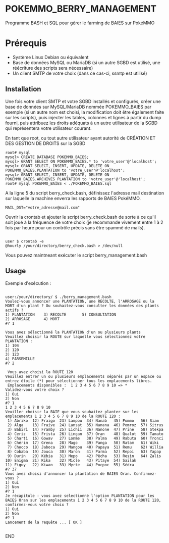 # POKEMMO_BERRY_MANAGEMENT
Programme BASH et SQL pour gérer le farming de BAIES sur PokéMMO

# Prérequis
- Système Linux Debian ou équivalent
- Base de données MySQL ou MariaDB (si un autre SGBD est utilisé, une réécriture des scripts sera nécessaire)
- Un client SMTP de votre choix (dans ce cas-ci, ssmtp est utilisé)

## Installation


Une fois votre client SMTP et votre SGBD installés et configurés, créer une base de données sur MySQL/MariaDB nommée POKEMMO_BAIES par exemple (si un autre nom est choisi, la modification doit être également faite sur les scripts), puis injecter les tables, colonnes et lignes à partir du dump fourni, puis attribuez les droits adéquats à un autre utilisateur de la SGBD qui représentera votre utilisateur courant.

En tant que root, ou tout autre utilisateur ayant autorité de CRÉATION ET DES GESTION DE DROITS sur la SGBD

```
root# mysql
mysql> CREATE DATABASE POKEMMO_BAIES;
mysql> GRANT SELECT ON POKEMMO_BAIES.* to 'votre_user'@'localhost';
mysql> GRANT SELECT, INSERT, UPDATE, DELETE ON POKEMMO_BAIES.PLANTATION to 'votre_user'@'localhost';
mysql> GRANT SELECT, INSERT, UPDATE, DELETE ON POKEMMO_BAIES.ARCHIVES_PLANTATION to 'votre_user'@'localhost';
root# mysql POKEMMO_BAIES < ./POKEMMO_BAIES.sql

```

A la ligne 5 du script berry_check.bash, définissez l'adresse mail destination sur laquelle la machine enverra les rapports de BAIES PokéMMO.

```
MAIL_DST="votre_adresse@mail.com"
```

Ouvrir la crontab et ajouter le script berry_check.bash de sorte à ce qu'il soit joué à la fréquence de votre choix (je recommande vivement entre 1 à 2 fois par heure pour un contrôle précis sans être spammé de mails).

```

user $ crontab -e
@hourly /your/directory/berry_check.bash > /dev/null

```

Vous pouvez maintneant exécuter le script berry_management.bash

## Usage

Exemple d'exécution :

```

user:/your/directory/ $ ./berry_management.bash
Voulez-vous annoncer une PLANTATION, une RECOLTE, l'ARROSAGE ou la MORT d'un plant ? Ou souhaitez-vous consulter les données des plants actifs ?
1) PLANTATION    3) RECOLTE       5) CONSULTATION
2) ARROSAGE      4) MORT
#? 1

Vous avez sélectionné la PLANTATION d'un ou plusieurs plants
Veuillez choisir la ROUTE sur laquelle vous sélectionnez votre PLANTATION :
1) 104
2) 120
3) 123
4) PARSEMILLE
#? 2

 Vous avez choisi la ROUTE 120
Veuillez entrer un ou plusieurs emplacements séparés par un espace ou entrez étoile (*) pour sélectionner tous les emplacements libres.
 Emplacements disponibles :  1 2 3 4 5 6 7 8 9 10 => *
Validez-vous votre choix ?
1) Oui
2) Non
#? 1
1 2 3 4 5 6 7 8 9 10
Veuiller choisir la BAIE que vous souhaitez planter sur les emplacements 1 2 3 4 5 6 7 8 9 10 de la ROUTE 120 :
 1) Abriko  12) Fraigo  23) Lampou  34) Nanab   45) Pommo   56) Siam
 2) Alga    13) Fraive  24) Lansat  35) Nanana  46) Pomroz  57) Sitrus
 3) Babiri  14) Framby  25) Lichii  36) Nanone  47) Prine   58) Stekpa
 4) Ceriz   15) Frista  26) Lingan  37) Oran    48) Qualot  59) Tamato
 5) Charti  16) Gowav   27) Lonme   38) Palma   49) Rabuta  60) Tronci
 6) Chérim  17) Grena   28) Mago    39) Panga   50) Ratam   61) Wiki
 7) Chocco  18) Jaboca  29) Mangou  40) Papaya  51) Remu    62) Willia
 8) Cobaba  19) Jouca   30) Maron   41) Parma   52) Repoi   63) Yapap
 9) Durin   20) Kébia   31) Mepo    42) Pêcha   53) Resin   64) Zalis
10) Enigma  21) Kika    32) Micle   43) Pitaye  54) Sailak
11) Figuy   22) Kiwan   33) Myrte   44) Pocpoc  55) Sédra
#? 37
Vous avez choisi d'annoncer la plantation de BAIES Oran. Confirmez-vous ?
1) Oui
2) Non
#? 1
Je récapitule : vous avez selectionné l'option PLANTATION pour les BAIES Oran sur les emplacements 1 2 3 4 5 6 7 8 9 10 de la ROUTE 120, confirmez-vous votre choix ?
1) Oui
2) Non
#? 1
Lancement de la requête ... [ OK ]


 ```
 
 
 
 END
